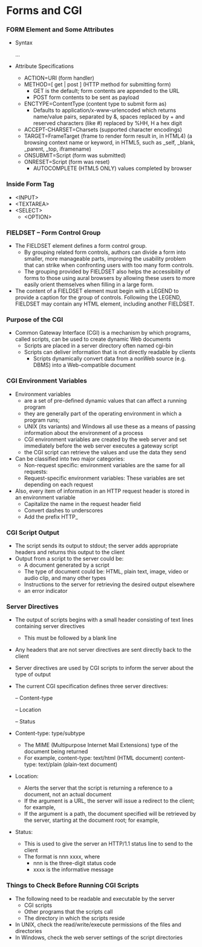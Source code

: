 # Forms and CGI



### FORM Element and Some Attributes

- Syntax <FORM>...</FORM>

- Attribute Specifications
  - ACTION=URI (form handler)
  - METHOD=[ get | post ] (HTTP method for submitting form)
    - GET is the default; form contents are appended to the URL
    -  POST form contents to be sent as payload
  - ENCTYPE=ContentType (content type to submit form as)
    - Defaults to application/x-www-urlencoded which returns name/value pairs, separated by &, spaces replaced by + and reserved characters (like #) replaced by %HH, H a hex digit
  - ACCEPT-CHARSET=Charsets (supported character encodings)
  -  TARGET=FrameTarget (frame to render form result in, in HTML4) (a browsing context name or keyword, in HTML5, such as _self, _blank, _parent, _top, iframename)
  - ONSUBMIT=Script (form was submitted)
  - ONRESET=Script (form was reset)
    - AUTOCOMPLETE (HTML5 ONLY) values completed by browser



### Inside Form Tag

- \<INPUT\>
- \<TEXTAREA\>
- \<SELECT\>
  - \<OPTION\>

### FIELDSET – Form Control Group

- The FIELDSET element defines a form control group.
  - By grouping related form controls, authors can divide a form into smaller, more manageable parts, improving the usability problem that can strike when confronting users with too many form controls.
  - The grouping provided by FIELDSET also helps the accessibility of forms to those using aural browsers by allowing these users to more easily orient themselves when filling in a large form.
- The content of a FIELDSET element must begin with a LEGEND to provide a caption for the group of controls. Following the LEGEND, FIELDSET may contain any HTML element, including another FIELDSET.

### Purpose of the CGI

- Common Gateway Interface (CGI) is a mechanism by which programs, called scripts, can be used to create dynamic Web documents
  - Scripts are placed in a server directory often named cgi-bin
  - Scripts can deliver information that is not directly readable by clients
    - Scripts dynamically convert data from a nonWeb source (e.g. DBMS) into a Web-compatible document

### CGI Environment Variables

- Environment variables
  - are a set of pre-defined dynamic values that can affect a running program
  - they are generally part of the operating environment in which a program runs;
  - UNIX (its variants) and Windows all use these as a means of passing information about the environment of a process
  - CGI environment variables are created by the web server and set immediately before the web server executes a gateway script
  - the CGI script can retrieve the values and use the data they send
- Can be classified into two major categories:
  - Non-request specific: environment variables are the same for all requests:
  - Request-specific environment variables:  These variables are set depending on each request
- Also, every item of information in an HTTP request header is stored in an environment variable
  - Capitalize the name in the request header field
  - Convert dashes to underscores
  - Add the prefix HTTP_

### CGI Script Output

- The script sends its output to stdout; the server adds appropriate headers and returns this output to the client
- Output from a script to the server could be:
  - A document generated by a script
  - The type of document could be: HTML, plain text, image, video or audio clip, and many other types
  - Instructions to the server for retrieving the desired output elsewhere
  - an error indicator

###  Server Directives

- The output of scripts begins with a small header consisting of text lines containing server directives

  - This must be followed by a blank line

- Any headers that are not server directives are sent directly back to the client

- Server directives are used by CGI scripts to inform the server about the type of output

- The current CGI specification defines three server directives:

  – Content-type

  – Location

  – Status

- Content-type: type/subtype

  - The MIME (Multipurpose Internet Mail Extensions) type of the document being returned
  - For example, content-type: text/html (HTML document) content-type: text/plain (plain-text document)

- Location:

  - Alerts the server that the script is returning a reference to a document, not an actual document
  - If the argument is a URL, the server will issue a redirect to the client; for example,
  - If the argument is a path, the document specified will be retrieved by the server, starting at the document root; for example,

- Status:

  - This is used to give the server an HTTP/1.1 status line to send to the client
  - The format is nnn xxxx, where
    - nnn is the three-digit status code
    - xxxx is the informative message

###  Things to Check Before Running CGI Scripts

- The following need to be readable and executable by the server
  - CGI scripts
  - Other programs that the scripts call
  - The directory in which the scripts reside
- In UNIX, check the read/write/execute permissions of the files and directories
- In Windows, check the web server settings of the script directories

